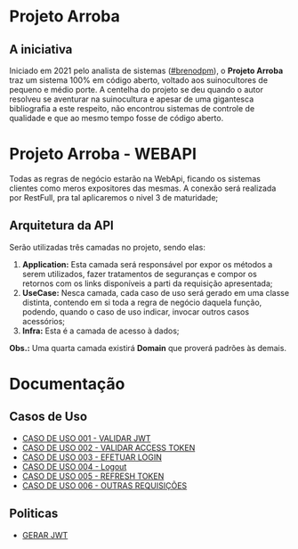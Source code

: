 # Projeto Arroba

## A iniciativa
Iniciado em 2021 pelo analista de sistemas ([#brenodpm](https://github.com/brenodpm)), o **Projeto Arroba** traz um sistema 100% em código aberto, voltado aos suinocultores de pequeno e médio porte.
A centelha do projeto se deu quando o autor resolveu se aventurar na suinocultura e apesar de uma gigantesca bibliografia a este respeito, não encontrou sistemas de controle de qualidade e que ao mesmo tempo fosse de código aberto.

# Projeto Arroba - WEBAPI
Todas as regras de negócio estarão na WebApi, ficando os sistemas clientes como meros expositores das mesmas.
A conexão será realizada por RestFull, pra tal aplicaremos o nivel 3 de maturidade;

## Arquitetura da API
Serão utilizadas três camadas no projeto, sendo elas:
1. **Application:** Esta camada será responsável por expor os métodos a serem utilizados, fazer tratamentos de seguranças e compor os retornos com os links disponíveis a parti da requisição apresentada;
2. **UseCase:** Nesca camada, cada caso de uso será gerado em uma classe distinta, contendo em si toda a regra de negócio daquela função, podendo, quando o caso de uso indicar, invocar outros casos acessórios;
3. **Infra:** Esta é a camada de acesso à dados;

**Obs.:** Uma quarta camada existirá **Domain** que proverá padrões às demais.

# Documentação

## Casos de Uso
- [CASO DE USO 001 - VALIDAR JWT](./uc/uc001-validar-jwt.md)
- [CASO DE USO 002 - VALIDAR ACCESS TOKEN](./uc/uc002-validar-access-token.md)
- [CASO DE USO 003 - EFETUAR LOGIN](./uc/uc003-efetuar-login.md)
- [CASO DE USO 004 - Logout](./uc/uc004-logout.md)
- [CASO DE USO 005 - REFRESH TOKEN](./uc/uc005-refresh-token.md)
- [CASO DE USO 006 - OUTRAS REQUISIÇÕES](./uc/uc006-outras-requisicoes.md)
## Politicas
- [GERAR JWT](./policy/gerar-jwt.md)